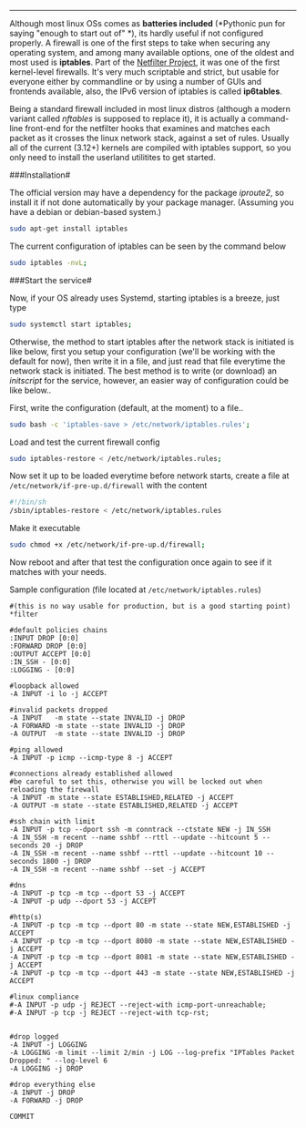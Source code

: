 
---

Although most linux OSs comes as **batteries included** (*Pythonic pun for saying
"enough to start out of" *), its hardly useful if not configured properly. A firewall
is one of the first steps to take when securing any operating system, and among many
available options, one of the oldest and most used is **iptables**. Part of the
[Netfilter Project][1], it was one of the first kernel-level firewalls. It's very
much scriptable and strict, but usable for everyone either by commandline or by 
using a number of GUIs and frontends available, also, the IPv6 version of iptables is
called **ip6tables**.

Being a standard firewall included in most linux distros (although a modern variant
called *nftables* is supposed to replace it), it is actually a command-line front-end
for the netfilter hooks that examines and matches each packet as it crosses the linux
network stack, against a set of rules. Usually all of the current (3.12+) kernels are
compiled with iptables support, so you only need to install the userland utilitites to
get started.

###Installation#

The official version may have a dependency for the package *iproute2*, so install it if
not done automatically by your package manager. (Assuming you have a debian or
debian-based system.)

```bash
sudo apt-get install iptables
```

The current configuration of iptables can be seen by the command below

```bash
sudo iptables -nvL;
```

###Start the service#

Now, if your OS already uses Systemd, starting iptables is a breeze, just type

```bash
sudo systemctl start iptables;
```

Otherwise, the method to start iptables after the network stack is initiated is like
below, first you setup your configuration (we'll be working with the default for now),
then write it in a file, and just read that file everytime the network stack is
initiated. The best method is to write (or download) an *initscript* for the service,
however, an easier way of configuration could be like below..

First, write the configuration (default, at the moment) to a file..

```bash
sudo bash -c 'iptables-save > /etc/network/iptables.rules';
```

Load and test the current  firewall config

```bash
sudo iptables-restore < /etc/network/iptables.rules;
```

Now set it up to be loaded everytime before network starts, create a file at 
`/etc/network/if-pre-up.d/firewall` with the content

```bash
#!/bin/sh  
/sbin/iptables-restore < /etc/network/iptables.rules
```

Make it executable

```bash
sudo chmod +x /etc/network/if-pre-up.d/firewall;
```

Now reboot and after that test the configuration once again to see if it matches with
your needs.

[1]: http://en.wikipedia.org/wiki/Netfilter

Sample configuration (file located at `/etc/network/iptables.rules`)

	#(this is no way usable for production, but is a good starting point)
	*filter
	
	#default policies chains
	:INPUT DROP [0:0]
	:FORWARD DROP [0:0]
	:OUTPUT ACCEPT [0:0]
	:IN_SSH - [0:0]
	:LOGGING - [0:0]
	
	#loopback allowed
	-A INPUT -i lo -j ACCEPT
	
	#invalid packets dropped
	-A INPUT   -m state --state INVALID -j DROP
	-A FORWARD -m state --state INVALID -j DROP
	-A OUTPUT  -m state --state INVALID -j DROP
	
	#ping allowed
	-A INPUT -p icmp --icmp-type 8 -j ACCEPT
	
	#connections already established allowed
	#be careful to set this, otherwise you will be locked out when reloading the firewall
	-A INPUT -m state --state ESTABLISHED,RELATED -j ACCEPT
	-A OUTPUT -m state --state ESTABLISHED,RELATED -j ACCEPT
	
	#ssh chain with limit
	-A INPUT -p tcp --dport ssh -m conntrack --ctstate NEW -j IN_SSH
	-A IN_SSH -m recent --name sshbf --rttl --update --hitcount 5 --seconds 20 -j DROP
	-A IN_SSH -m recent --name sshbf --rttl --update --hitcount 10 --seconds 1800 -j DROP
	-A IN_SSH -m recent --name sshbf --set -j ACCEPT
	
	#dns
	-A INPUT -p tcp -m tcp --dport 53 -j ACCEPT
	-A INPUT -p udp --dport 53 -j ACCEPT
	
	#http(s)
	-A INPUT -p tcp -m tcp --dport 80 -m state --state NEW,ESTABLISHED -j ACCEPT
	-A INPUT -p tcp -m tcp --dport 8080 -m state --state NEW,ESTABLISHED -j ACCEPT
	-A INPUT -p tcp -m tcp --dport 8081 -m state --state NEW,ESTABLISHED -j ACCEPT
	-A INPUT -p tcp -m tcp --dport 443 -m state --state NEW,ESTABLISHED -j ACCEPT
	
	#linux compliance
	#-A INPUT -p udp -j REJECT --reject-with icmp-port-unreachable;
	#-A INPUT -p tcp -j REJECT --reject-with tcp-rst;
	

	#drop logged
	-A INPUT -j LOGGING
	-A LOGGING -m limit --limit 2/min -j LOG --log-prefix "IPTables Packet Dropped: " --log-level 6
	-A LOGGING -j DROP
	
	#drop everything else
	-A INPUT -j DROP
	-A FORWARD -j DROP

	COMMIT
